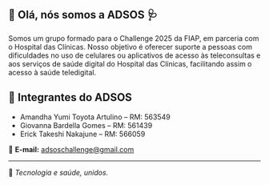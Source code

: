 ## 👋 Olá, nós somos a ADSOS 🩺

Somos um grupo formado para o Challenge 2025 da FIAP, em parceria com o Hospital das Clínicas. Nosso objetivo é oferecer suporte a pessoas com dificuldades no uso de celulares ou aplicativos de acesso às teleconsultas e aos serviços de saúde digital do Hospital das Clínicas, facilitando assim o acesso à saúde teledigital.

## 🤝 Integrantes do ADSOS

- Amandha Yumi Toyota Artulino – RM: 563549  
- Giovanna Bardella Gomes – RM: 561439  
- Erick Takeshi Nakajune – RM: 566059  

📧 **E-mail:** adsoschallenge@gmail.com

---

💙 *Tecnologia e saúde, unidos.*
